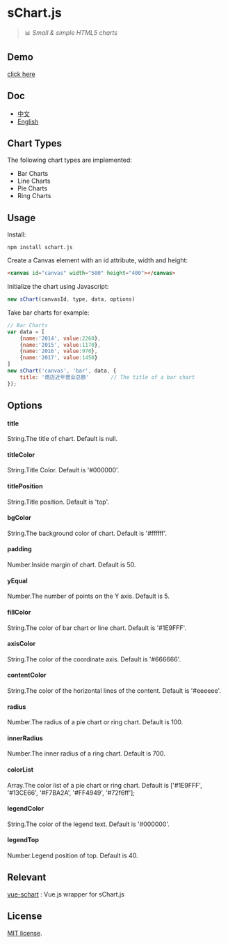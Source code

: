 # sChart.js
> :bar_chart: *Small &amp; simple HTML5 charts*

## Demo
[click here](http://open.omwteam.com/sChart/demo.html)

## Doc
- [中文](http://open.omwteam.com/sChart/index.html)
- [English](http://open.omwteam.com/sChart/en.html)

## Chart Types
The following chart types are implemented:

- Bar Charts
- Line Charts
- Pie Charts
- Ring Charts

## Usage
Install:
```
npm install schart.js
```

Create a Canvas element with an id attribute, width and height:

```html
<canvas id="canvas" width="500" height="400"></canvas>
```

Initialize the chart using Javascript:

```js
new sChart(canvasId, type, data, options)
```

Take bar charts for example:

```js
// Bar Charts
var data = [
    {name:'2014', value:2260},
    {name:'2015', value:1170},
    {name:'2016', value:970},
    {name:'2017', value:1450}
]
new sChart('canvas', 'bar', data, {
    title: '商店近年营业总额'		// The title of a bar chart
});
```

## Options

#### title
String.The title of chart.
Default is null.

#### titleColor
String.Title Color.
Default is '#000000'.

#### titlePosition
String.Title position.
Default is 'top'.

#### bgColor
String.The background color of chart.
Default is '#ffffff'.

#### padding
Number.Inside margin of chart.
Default is 50.

#### yEqual
Number.The number of points on the Y axis.
Default is 5.

#### fillColor
String.The color of bar chart or line chart.
Default is '#1E9FFF'.

#### axisColor
String.The color of the coordinate axis.
Default is '#666666'.

#### contentColor
String.The color of the horizontal lines of the content.
Default is '#eeeeee'.

#### radius
Number.The radius of a pie chart or ring chart.
Default is 100.

#### innerRadius
Number.The inner radius of a ring chart.
Default is 700.

#### colorList
Array.The color list of a pie chart or ring chart.
Default is ['#1E9FFF', '#13CE66', '#F7BA2A', '#FF4949', '#72f6ff'];

#### legendColor
String.The color of the legend text.
Default is '#000000'.

#### legendTop
Number.Legend position of top.
Default is 40.

## Relevant
[vue-schart](https://github.com/lin-xin/vue-schart) : Vue.js wrapper for sChart.js

## License
[MIT license](https://github.com/lin-xin/sChart.js/blob/master/LICENCE).